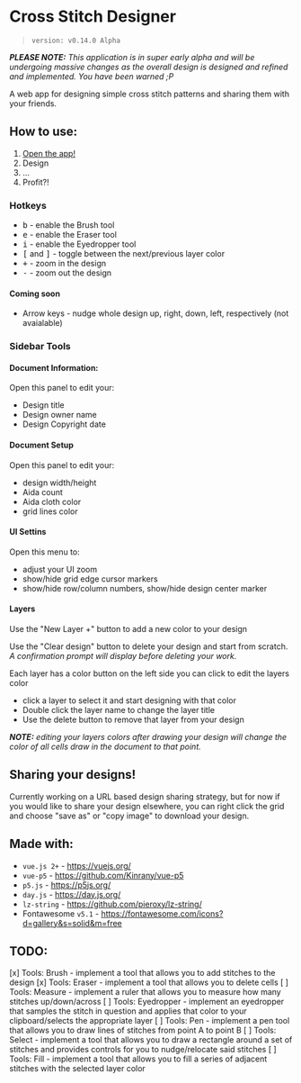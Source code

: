 # Cross Stitch Designer

> `version: v0.14.0 Alpha`

_**PLEASE NOTE:** This application is in super early alpha and will be undergoing massive changes as the overall design is designed and refined and implemented. You have been warned ;P_

A web app for designing simple cross stitch patterns and sharing them with your friends.


## How to use:

1. [Open the app!](https://bmcminn.github.io/cross-stitch-designer/)
1. Design
1. ...
1. Profit?!


### Hotkeys

- <kbd>b</kbd> - enable the Brush tool
- <kbd>e</kbd> - enable the Eraser tool
- <kbd>i</kbd> - enable the Eyedropper tool
- <kbd>[</kbd> and <kbd>]</kbd> - toggle between the next/previous layer color
- <kbd>+</kbd> - zoom in the design
- <kbd>-</kbd> - zoom out the design


#### Coming soon

- Arrow keys - nudge whole design up, right, down, left, respectively (not avaialable)


### Sidebar Tools

#### Document Information:

Open this panel to edit your:

- Design title
- Design owner name
- Design Copyright date


#### Document Setup

Open this panel to edit your:

- design width/height
- Aida count
- Aida cloth color
- grid lines color


#### UI Settins

Open this menu to:

- adjust your UI zoom
- show/hide grid edge cursor markers
- show/hide row/column numbers, show/hide design center marker


#### Layers

Use the "New Layer +" button to add a new color to your design

Use the "Clear design" button to delete your design and start from scratch. _A confirmation prompt will display before deleting your work._

Each layer has a color button on the left side you can click to edit the layers color

- click a layer to select it and start designing with that color
- Double click the layer name to change the layer title
- Use the delete button to remove that layer from your design


_**NOTE:** editing your layers colors after drawing your design will change the color of all cells draw in the document to that point._


## Sharing your designs!

Currently working on a URL based design sharing strategy, but for now if you would like to share your design elsewhere, you can right click the grid and choose "save as" or "copy image" to download your design.


## Made with:

- `vue.js 2+` - https://vuejs.org/
- `vue-p5` - https://github.com/Kinrany/vue-p5
- `p5.js` - https://p5js.org/
- `day.js` - https://day.js.org/
- `lz-string` - https://github.com/pieroxy/lz-string/
- Fontawesome `v5.1` - https://fontawesome.com/icons?d=gallery&s=solid&m=free



## TODO:

[x] Tools: Brush - implement a tool that allows you to add stitches to the design
[x] Tools: Eraser - implement a tool that allows you to delete cells
[ ] Tools: Measure - implement a ruler that allows you to measure how many stitches up/down/across
[ ] Tools: Eyedropper - implement an eyedropper that samples the stitch in question and applies that color to your clipboard/selects the appropriate layer
[ ] Tools: Pen - implement a pen tool that allows you to draw lines of stitches from point A to point B
[ ] Tools: Select - implement a tool that allows you to draw a rectangle around a set of stitches and provides controls for you to nudge/relocate said stitches
[ ] Tools: Fill - implement a tool that allows you to fill a series of adjacent stitches with the selected layer color
